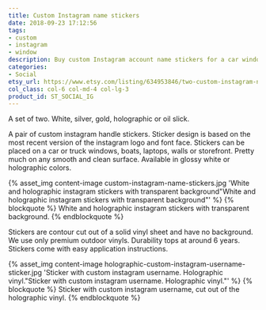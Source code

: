 ```yaml
---
title: Custom Instagram name stickers
date: 2018-09-23 17:12:56
tags:
- custom
- instagram
- window
description: Buy custom Instagram account name stickers for a car window. Stickers made of premium outdoor vinyls. Available in white, holographic, rainbow, gold and silver colors.
categories:
- Social
etsy_url: https://www.etsy.com/listing/634953846/two-custom-instagram-name-handle-vinyl
col_class: col-6 col-md-4 col-lg-3
product_id: ST_SOCIAL_IG
---
```


A set of two. White, silver, gold, holographic or oil slick.

<!-- more -->
<!-- {% asset_img content-image car-custom-instagram-username-stickers.jpg 'Custom instagram username stickers for a car"Custom instagram username stickers for a car"' %} -->

A pair of custom instagram handle stickers. Sticker design is based on the most recent version of the instagram logo and font face. Stickers can be placed on a car or truck windows, boats, laptops, walls or storefront. Pretty much on any smooth and clean surface. Available in glossy white or holographic colors.

{% asset_img content-image custom-instagram-name-stickers.jpg 'White and holographic instagram stickers with transparent background"White and holographic instagram stickers with transparent background"' %}
{% blockquote %}
White and holographic instagram stickers with transparent background.
{% endblockquote %}

Stickers are contour cut out of a solid vinyl sheet and have no background. We use only premium outdoor vinyls. Durability tops at around 6 years. Stickers come with easy application instructions. 

{% asset_img content-image holographic-custom-instagram-username-sticker.jpg 'Sticker with custom instagram username. Holographic vinyl."Sticker with custom instagram username. Holographic vinyl."' %}
{% blockquote %}
Sticker with custom instagram username, cut out of the holographic vinyl.
{% endblockquote %}



